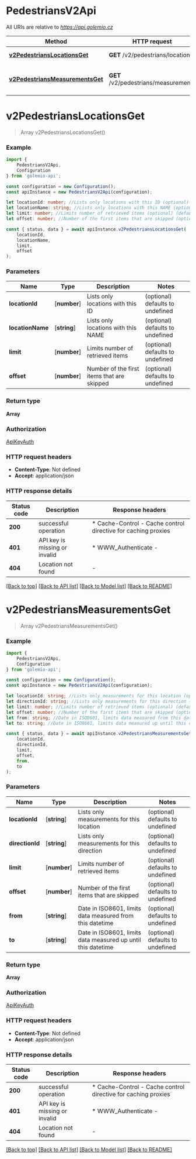 # PedestriansV2Api

All URIs are relative to *https://api.golemio.cz*

|Method | HTTP request | Description|
|------------- | ------------- | -------------|
|[**v2PedestriansLocationsGet**](#v2pedestrianslocationsget) | **GET** /v2/pedestrians/locations | Get locations and directions|
|[**v2PedestriansMeasurementsGet**](#v2pedestriansmeasurementsget) | **GET** /v2/pedestrians/measurements | GET measurements of pedestrian traffic|

# **v2PedestriansLocationsGet**
> Array<PedestriansLocation> v2PedestriansLocationsGet()



### Example

```typescript
import {
    PedestriansV2Api,
    Configuration
} from 'golemio-api';

const configuration = new Configuration();
const apiInstance = new PedestriansV2Api(configuration);

let locationId: number; //Lists only locations with this ID (optional) (default to undefined)
let locationName: string; //Lists only locations with this NAME (optional) (default to undefined)
let limit: number; //Limits number of retrieved items (optional) (default to undefined)
let offset: number; //Number of the first items that are skipped (optional) (default to undefined)

const { status, data } = await apiInstance.v2PedestriansLocationsGet(
    locationId,
    locationName,
    limit,
    offset
);
```

### Parameters

|Name | Type | Description  | Notes|
|------------- | ------------- | ------------- | -------------|
| **locationId** | [**number**] | Lists only locations with this ID | (optional) defaults to undefined|
| **locationName** | [**string**] | Lists only locations with this NAME | (optional) defaults to undefined|
| **limit** | [**number**] | Limits number of retrieved items | (optional) defaults to undefined|
| **offset** | [**number**] | Number of the first items that are skipped | (optional) defaults to undefined|


### Return type

**Array<PedestriansLocation>**

### Authorization

[ApiKeyAuth](../README.md#ApiKeyAuth)

### HTTP request headers

 - **Content-Type**: Not defined
 - **Accept**: application/json


### HTTP response details
| Status code | Description | Response headers |
|-------------|-------------|------------------|
|**200** | successful operation |  * Cache-Control - Cache control directive for caching proxies <br>  |
|**401** | API key is missing or invalid |  * WWW_Authenticate -  <br>  |
|**404** | Location not found |  -  |

[[Back to top]](#) [[Back to API list]](../README.md#documentation-for-api-endpoints) [[Back to Model list]](../README.md#documentation-for-models) [[Back to README]](../README.md)

# **v2PedestriansMeasurementsGet**
> Array<PedestriansMeasurement> v2PedestriansMeasurementsGet()



### Example

```typescript
import {
    PedestriansV2Api,
    Configuration
} from 'golemio-api';

const configuration = new Configuration();
const apiInstance = new PedestriansV2Api(configuration);

let locationId: string; //Lists only measurements for this location (optional) (default to undefined)
let directionId: string; //Lists only measurements for this direction (optional) (default to undefined)
let limit: number; //Limits number of retrieved items (optional) (default to undefined)
let offset: number; //Number of the first items that are skipped (optional) (default to undefined)
let from: string; //Date in ISO8601, limits data measured from this datetime (optional) (default to undefined)
let to: string; //Date in ISO8601, limits data measured up until this datetime (optional) (default to undefined)

const { status, data } = await apiInstance.v2PedestriansMeasurementsGet(
    locationId,
    directionId,
    limit,
    offset,
    from,
    to
);
```

### Parameters

|Name | Type | Description  | Notes|
|------------- | ------------- | ------------- | -------------|
| **locationId** | [**string**] | Lists only measurements for this location | (optional) defaults to undefined|
| **directionId** | [**string**] | Lists only measurements for this direction | (optional) defaults to undefined|
| **limit** | [**number**] | Limits number of retrieved items | (optional) defaults to undefined|
| **offset** | [**number**] | Number of the first items that are skipped | (optional) defaults to undefined|
| **from** | [**string**] | Date in ISO8601, limits data measured from this datetime | (optional) defaults to undefined|
| **to** | [**string**] | Date in ISO8601, limits data measured up until this datetime | (optional) defaults to undefined|


### Return type

**Array<PedestriansMeasurement>**

### Authorization

[ApiKeyAuth](../README.md#ApiKeyAuth)

### HTTP request headers

 - **Content-Type**: Not defined
 - **Accept**: application/json


### HTTP response details
| Status code | Description | Response headers |
|-------------|-------------|------------------|
|**200** | successful operation |  * Cache-Control - Cache control directive for caching proxies <br>  |
|**401** | API key is missing or invalid |  * WWW_Authenticate -  <br>  |
|**404** | Location not found |  -  |

[[Back to top]](#) [[Back to API list]](../README.md#documentation-for-api-endpoints) [[Back to Model list]](../README.md#documentation-for-models) [[Back to README]](../README.md)

